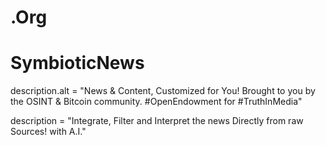# .Org
# SymbioticNews
description.alt = "News & Content, Customized for You! Brought to you by the OSINT & Bitcoin community. #OpenEndowment for #TruthInMedia"

description = "Integrate, Filter and Interpret the news Directly from raw Sources! with A.I."
